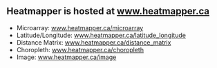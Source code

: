 ## Heatmapper is hosted at www.heatmapper.ca
* Microarray: www.heatmapper.ca/microarray
* Latitude/Longitude: www.heatmapper.ca/latitude_longitude
* Distance Matrix: www.heatmapper.ca/distance_matrix
* Choropleth: www.heatmapper.ca/choropleth
* Image: www.heatmapper.ca/image
